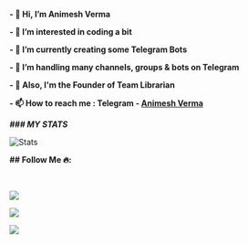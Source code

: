 **- 👋 Hi, I’m Animesh Verma**

**- 👀 I’m interested in coding a bit**

**- 🌱 I’m currently creating some Telegram Bots**

**- 💞️ I’m handling many channels, groups & bots on Telegram**

**- 💞️ Also, I'm the Founder of Team Librarian**

**- 📫 How to reach me : Telegram - [Animesh Verma](https://t.me/AniMesH941)**

***### MY STATS*** 

![Stats](https://github-readme-stats.vercel.app/api?username=AVBotz-TG&show_icons=true&count_private=true&theme=dark)

**## Follow Me 🔥:**

<br>

<p align="left">
<a href="https://telegram.me/AniMesH941"><img src="https://img.shields.io/badge/MySelf-Animesh%20Verma-blue?style=for-the-badge&logo=telegram"></a>
</p>
<p align="left">
<a href="https://github.com/AVBotz-TG"><img src="https://img.shields.io/badge/GitHub-Follow%20on%20GitHub-active.svg?style=for-the-badge&logo=github"></a>
</p>
<p align="left">
<a href="https://www.instagram.com/Animesh_941/"><img src="https://img.shields.io/badge/Instagram-Animesh%20Verma-blueviolet?style=for-the-badge&logo=instagram"></a>
</p>
